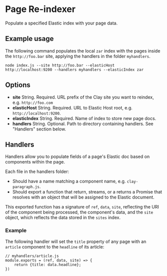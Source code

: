 # Page Re-indexer

Populate a specified Elastic index with your page data.


## Example usage

The following command populates the local `zar` index with the pages inside the `http://foo.bar` site, applying the handlers in the folder `myhandlers`.

```
node index.js --site http://foo.bar --elasticHost http://localhost:9200 --handlers myhandlers --elasticIndex zar
```

## Options

* **site** String. Required. URL prefix of the Clay site you want to reindex, e.g. `http://foo.com`
* **elasticHost** String. Required. URL to Elastic Host root, e.g. `http://localhost:9200`.
* **elasticIndex** String. Required. Name of index to store new page docs.
* **handlers** String. Optional. Path to directory containing handlers. See "Handlers" section below.

## Handlers

Handlers allow you to populate fields of a page's Elastic doc based on components within the page.

Each file in the handlers folder:

* Should have a name matching a component name, e.g. `clay-paragraph.js`.
* Should export a function that return, streams, or a returns a Promise that resolves with an object that will be assigned to the Elastic document.

This exported function has a signature of `ref`, `data`, `site`, reflecting the URI of the component being processed, the component's data, and the `site` object, which reflects the data stored in the `sites` index.

### Example

The following handler will set the `title` property of any page with an `article` component to the `headline` of its article:

```
// myhandlers/article.js
module.exports = (ref, data, site) => {
    return {title: data.headline};
})
```

